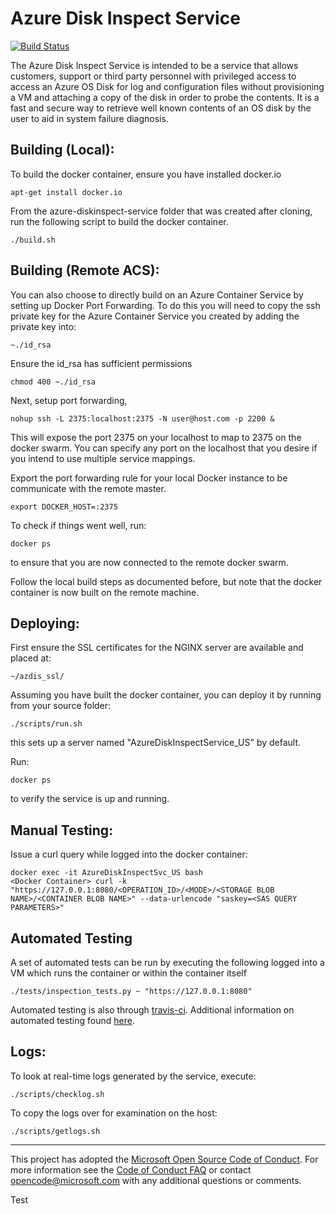 # Azure Disk Inspect Service
[![Build Status](https://travis-ci.org/Azure/azure-diskinspect-service.svg?branch=master)](https://travis-ci.org/Azure/azure-diskinspect-service)

The Azure Disk Inspect Service is intended to be a service that allows customers, support or third party personnel with privileged access to access an Azure OS Disk for log and configuration files without provisioning a VM and attaching a copy of the disk in order to probe the contents. It is a fast and secure way to retrieve well known contents of an OS disk by the user to aid in system failure diagnosis.


## Building (Local):

To build the docker container, ensure you have installed docker.io

	apt-get install docker.io
	
From the azure-diskinspect-service folder that was created after cloning, run the following script to build the docker container.

	./build.sh
	

## Building (Remote ACS):

You can also choose to directly build on an Azure Container Service by setting up Docker Port Forwarding. To do this you will need to copy the ssh private key for the Azure Container Service you created by adding the private key into: 

	~./id_rsa 
	
Ensure the id_rsa has sufficient permissions

	chmod 400 ~./id_rsa
	
Next, setup port forwarding,

	nohup ssh -L 2375:localhost:2375 -N user@host.com -p 2200 &
	
This will expose the port 2375 on your localhost to map to 2375 on the docker swarm. You can specify any port on the localhost that you desire if you intend to use multiple service mappings. 

Export the port forwarding rule for your local Docker instance to be communicate with the remote master.

	export DOCKER_HOST=:2375
	
To check if things went well, run:

	docker ps
	
to ensure that you are now connected to the remote docker swarm.

Follow the local build steps as documented before, but note that the docker container is now built on the remote machine.


## Deploying:

First ensure the SSL certificates for the NGINX server are available and placed at:

	~/azdis_ssl/

Assuming you have built the docker container, you can deploy it by running from your source folder:

	./scripts/run.sh
	
this sets up a server named "AzureDiskInspectService_US" by default.

Run:
	
	docker ps
	
to verify the service is up and running.

## Manual Testing:

Issue a curl query while logged into the docker container:

	docker exec -it AzureDiskInspectSvc_US bash
	<Docker Container> curl -k "https://127.0.0.1:8080/<OPERATION_ID>/<MODE>/<STORAGE BLOB NAME>/<CONTAINER BLOB NAME>" --data-urlencode "saskey=<SAS QUERY PARAMETERS>"

## Automated Testing

A set of automated tests can be run by executing the following logged into a VM which runs the container or within the container itself

	./tests/inspection_tests.py ~ "https://127.0.0.1:8080"

Automated testing is also through [travis-ci](https://travis-ci.org/).  Additional information on automated testing found [here](docs/tests.md).

## Logs:

To look at real-time logs generated by the service, execute:

	./scripts/checklog.sh

To copy the logs over for examination on the host:

	./scripts/getlogs.sh

-----

This project has adopted the [Microsoft Open Source Code of Conduct](https://opensource.microsoft.com/codeofconduct/). For more information see the [Code of Conduct FAQ](https://opensource.microsoft.com/codeofconduct/faq/) or contact [opencode@microsoft.com](mailto:opencode@microsoft.com) with any additional questions or comments.

Test
